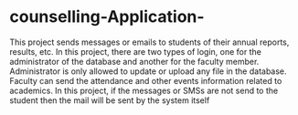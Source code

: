 # counselling-Application-
This project sends messages or emails to students of their annual reports, results, etc. In this project, there are two types of login, one for the administrator of the database and another for the faculty member. Administrator is only allowed to update or upload any file in the database. Faculty can send the attendance and other events information related to academics. In this project, if  the messages or SMSs are not send to the student then the mail will be sent by the system itself

